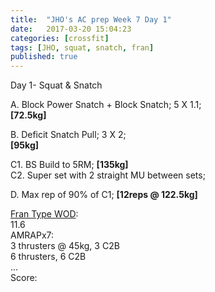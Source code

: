 ```yaml
---
title:  "JHO's AC prep Week 7 Day 1"
date:   2017-03-20 15:04:23
categories: [crossfit]
tags: [JHO, squat, snatch, fran]
published: true
---
```

Day 1- Squat & Snatch

A. Block Power Snatch + Block Snatch; 5 X 1.1;  
**[72.5kg]**

B. Deficit Snatch Pull; 3 X 2;  
**[95kg]**

C1. BS Build to 5RM; **[135kg]**  
C2. Super set with 2 straight MU between sets; 

D. Max rep of 90% of C1; **[12reps @ 122.5kg]**

[Fran Type WOD][link1]:  
11.6  
AMRAPx7:  
3 thrusters @ 45kg, 3 C2B  
6 thrusters, 6 C2B  
...  
Score: 

[link1]: http://www.fitnesshq.com/fran-wod/
